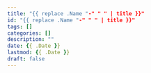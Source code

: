 ```yaml
---
title: "{{ replace .Name "-" " " | title }}"
id: "{{ replace .Name "-" " " | title }}"
tags: []
categories: []
description: ""
date: {{ .Date }}
lastmod: {{ .Date }}
draft: false
---
```



